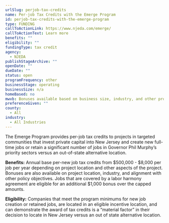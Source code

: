 ```yaml
---
urlSlug: perjob-tax-credits
name: Per-job Tax Credits with the Emerge Program
id: perjob-tax-credits-with-the-emerge-program
type: FUNDING
callToActionLink: https://www.njeda.com/emerge/
callToActionText: Learn more
benefits: ""
eligibility: ""
fundingType: tax credit
agency:
  - NJEDA
publishStageArchive: ""
openDate: ""
dueDate: ""
status: open
programFrequency: other
businessStage: operating
businessSize: n/a
homeBased: no
mwvb: Bonuses available based on business size, industry, and other project details
preferenceGiven: ""
county:
  - All
industry:
  - All Industries
---
```

The Emerge Program provides per-job tax credits to projects in targeted communities that invest private capital into New Jersey and create new full-time jobs or retain a significant number of jobs in Governor Phil Murphy’s priority sectors versus an out-of-state alternative location.

**Benefits:** Annual base per-new job tax credits from $500,000 - $8,000 per job per year depending on project location and other aspects of the project. Bonuses are also available on project location, industry, and alignment with other policy objectives. Jobs that are covered by a labor harmony agreement are eligible for an additional $1,000 bonus over the capped amounts.

**Eligibility:** Companies that meet the program minimums for new job creation or retained jobs, are located in an eligible incentive location, and can demonstrate the award of tax credits is a “material factor” in their decision to locate in New Jersey versus an out of state alternative location.